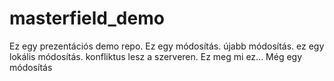 # masterfield_demo
Ez egy prezentációs demo repo.
Ez egy módosítás.
újabb módosítás.
ez egy lokális módosítás.
konfliktus lesz a szerveren.
Ez meg mi ez... Még egy módosítás